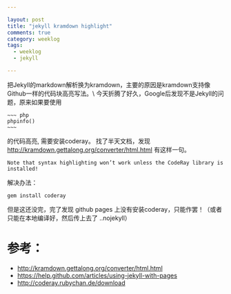 ```yaml
---

layout: post
title: "jekyll kramdown highlight"
comments: true
category: weeklog
tags: 
  - weeklog
  - jekyll

---
```


把Jekyll的markdown解析换为kramdown，主要的原因是kramdown支持像Github一样的代码块高亮写法。\\
今天折腾了好久，Google后发现不是Jekyll的问题，原来如果要使用

    ~~~ php
    phpinfo()
    ~~~

的代码高亮, 需要安装coderay。 找了半天文档，发现 <http://kramdown.gettalong.org/converter/html.html>
有这样一句。

    Note that syntax highlighting won’t work unless the CodeRay library is installed!
    
解决办法：

    gem install coderay
    
但是这还没完，完了发现 github pages 上没有安装coderay，只能作罢！（或者只能在本地编译好，然后传上去了 ..nojekyll）

# 参考：
- <http://kramdown.gettalong.org/converter/html.html>
- <https://help.github.com/articles/using-jekyll-with-pages>
- <http://coderay.rubychan.de/download>

